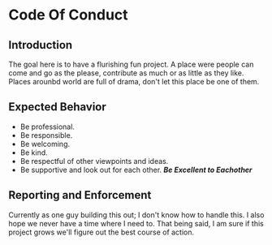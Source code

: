 # Code Of Conduct

## Introduction

The goal here is to have a flurishing fun project. A place were people can come and go as the please, contribute as much or as little as they like. Places arounbd world are full of drama, don't let this place be one of them.

## Expected Behavior

* Be professional.
* Be responsible.
* Be welcoming.
* Be kind.
* Be respectful of other viewpoints and ideas.
* Be supportive and look out for each other.
*__Be Excellent to Eachother__*

## Reporting and Enforcement

Currently as one guy building this out; I don't know how to handle this. I also hope we never have a time where I need to. That being said, I am sure if this project grows we'll figure out the best course of action.